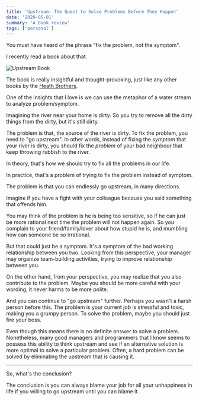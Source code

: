 ```yaml
---
title: 'Upstream: The Quest to Solve Problems Before They Happen'
date: '2020-05-01'
summary: 'A book review'
tags: ['personal']
---
```


You must have heard of the phrase "fix the problem, not the symptom".

I recently read a book about that.

![Upstream Book](https://res.cloudinary.com/djzsjzasg/image/upload/v1618672743/malcolm-kee/upstream-book_qqmafa.jpg)

The book is really insightful and thought-provoking, just like any other books by the [Heath Brothers](https://heathbrothers.com/).

One of the insights that I love is we can use the metaphor of a water stream to analyze problem/symptom.

Imagining the river near your home is dirty. So you try to remove all the dirty things from the dirty, but it's still dirty.

The problem is that, the source of the river is dirty. To fix the problem, you need to "go upstream". In other words, instead of fixing the _symptom_ that your river is dirty, you should fix the _problem_ of your bad neighbour that keep throwing rubbish to the river.

In theory, that's how we should try to fix all the problems in our life.

In practice, that's a problem of trying to fix the problem instead of symptom.

The problem is that you can endlessly go upstream, in many directions.

Imagine if you have a fight with your colleague because you said something that offends him.

You may think of the problem is he is being too sensitive, so if he can just be more rational next time the problem will not happen again. So you complain to your friend/family/lover about how stupid he is, and mumbling how can someone be so irrational.

But that could just be a symptom. It's a symptom of the bad working relationship between you two. Looking from this perspective, your manager may organize team-building activities, trying to improve relationship between you.

On the other hand, from your perspective, you may realize that you also contribute to the problem. Maybe you should be more careful with your wording, it never harms to be more polite.

And you can continue to "go upstream" further. Perhaps you wasn't a harsh person before this. The problem is your current job is stressful and toxic, making you a grumpy person. To solve the problem, maybe you should just fire your boss.

Even though this means there is no definite answer to solve a problem. Nonetheless, many good managers and programmers that I know seems to possess this ability to think upstream and see if an alternative solution is more optimal to solve a particular problem. Often, a hard problem can be solved by eliminating the upstream that is causing it.

---

So, what's the conclusion?

The conclusion is you can always blame your job for all your unhappiness in life if you willing to go upstream until you can blame it.
